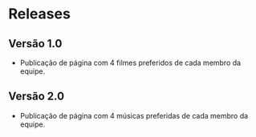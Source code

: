 # Releases 

## Versão 1.0
* Publicação de página com 4 filmes preferidos de cada membro da equipe.

## Versão 2.0
* Publicação de página com 4 músicas preferidas de cada membro da equipe.
